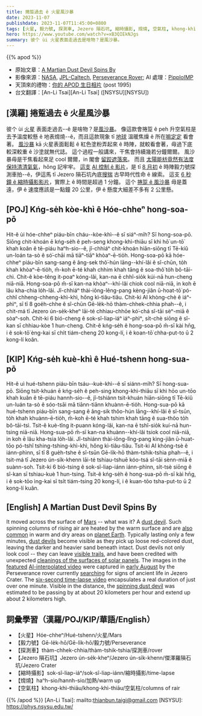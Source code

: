 ```yaml
---
title: 捲踅過去 ê 火星風沙暴
date: 2023-11-07
publishdate: 2023-11-07T11:45:00+0800
tags: [火星, 毅力號, 探測車, Jezero 隕石坑, 縮時攝影, 熁燒, 空氣柱, khong-khì-thiāu]
hero: https://www.youtube.com/watch?v=xB3QIEkNJgs
summary: 彼个 ùi 火星表面走過去是啥物？是風沙暴。
---
```


{{% apod %}}

- 原始文章：[A Martian Dust Devil Spins By](https://apod.nasa.gov/apod/ap231107.html)
- 影像來源：[NASA](https://www.nasa.gov/), [JPL-Caltech](https://www.jpl.nasa.gov), [Perseverance Rover](https://mars.nasa.gov/mars2020/mission/overview/); AI 處理：[PipploIMP](https://www.flickr.com/people/192429429@N06/)
- 天頂來的禮物：[你的 APOD  生日相片](https://apod.nasa.gov/apod/calendar/allyears.html) (post 1995)
- 台文翻譯：[An-Li Tsai][An-Li Tsai] ([NSYSU][NSYSU])

## [漢羅] 捲踅過去 ê 火星風沙暴
彼个 ùi [火星][Mars] 表面走過去--ê 是啥物？是[風沙暴][dust devil]。
像這款會捲踅 ê peh 升空氣柱是去予溫度較懸 ê 地表熁燒--ê，而且這款現象 tī [地球][planet Earth] 溫暖焦燥 ê 所在[嘛定定][also common] 看會著。
[風沙暴][dust devils] kā 火星表面鬆鬆 ê 紅色塗粉弄起來 ê 時陣，就較看會著，毋過下底較深較重 ê 沙塗就無代誌。
這个過程一般講來，干焦會持續幾若分鐘爾爾。
風沙暴毋是干焦看起來足 cool 爾爾，in 閣會 [留跤遮落來][visible trails]。
而且 [太陽能枋竟然有法度保持清清氣氣][cleanings of the surfaces of solar panels]，hŏng 記牢牢。
[這支][featured] [AI 控制 ê 影片][AI-interpolated video]，是 tī [8 月初][early August] ê 時陣毅力號探測車拍--ê，伊這馬 tī Jezero 隕石坑內底[搜揣][searching] 古早時代性命 ê 線索。
這支 [6 秒鐘 ê 縮時攝影影片][six-second time-lapse video]，實際上 ê 時間是超過 1 分鐘。
這个 [捲踅 ê 風沙暴][spinning dust devil] 毋是蓋遠，伊 ê 速度應該是一點鐘 20 公里，伊 ê 懸度大細差不多有 2 公里懸。

## [POJ] Kńg-se̍h kòe-khì ê Hóe-chheⁿ hong-soa-pō
Hit-ê ùi hóe-chheⁿ piáu-bīn cháu--kòe-khì--ê sī siáⁿ-mi̍h?
Sī hong-soa-pō.
Siōng chit-khoán ē kńg-se̍h ê peh-seng khong-khì-thiāu sī khì hō͘ un-tō͘ khah koân ê tē-piáu haⁿh-sio--ê, jî-chhiáⁿ chit-khoán hiān-siōng tī Tē-kiû un-loán ta-sò ê só͘-chāi mā tiāⁿ-tiāⁿ khòaⁿ-ē-tio̍h.
Hong-soa-pō kā hóe-chheⁿ piáu-bīn sang-sang ê âng-sek thô͘-hún lāng--khí-lâi ê sî-chūn, to̍h khah khòaⁿ-ē-tio̍h, m̄-koh ē-té khah chhim khah tāng ê soa-thô͘ to̍h bô-tāi-chì.
Chit-ê kòe-têng it-poaⁿ kóng-lâi, kan-na ē chhî-sio̍k kúi-nā hun-cheng niā-niā.
Hong-soa-pō m̄-sī kan-na khòaⁿ--khí-lâi chiok cool niā-niā, in koh ē lâu kha-chia lo̍h-lâi.
Jî-chhiáⁿ thài-iông-lêng-pang kèng-jiân ū-hoat-tō͘ pó-chhî chheng-chheng-khì-khì, hőng kì-tiâu-tiâu.
Chit-ki AI khòng-chè ê iáⁿ-phìⁿ, sī tī 8 goe̍h-chhe ê sî-chūn Gē-le̍k-hō thàm-chhek-chhia phah--ê, i chit-má tī Jezero ún-se̍k-kheⁿ lāi-té chhiau-chhōe kó͘-chá sî-tāi sèⁿ-miā ê sòaⁿ-soh.
Chit-ki 6 bió-cheng ê sok-sî-liap-iáⁿ iáⁿ-phìⁿ, si̍t-chè siōng ê sî-kan sī chhiau-kòe 1 hun-cheng.
Chit-ê kńg-se̍h ê hong-soa-pō m̄-sī kài hn̄g, i ê sok-tō͘ èng-kai sī chi̍t tiám-cheng 20 kong-lí, i ê koan-tō͘ chha-put-to ū 2 kong-lí koân.

## [KIP] Kńg-se̍h kuè-khì ê Hué-tshenn hong-sua-pō
Hit-ê uì hué-tshenn piáu-bīn tsáu--kuè-khì--ê sī siánn-mi̍h?
Sī hong-sua-pō.
Siōng tsit-khuán ē kńg-se̍h ê peh-sing khong-khì-thiāu sī khì hōo un-tōo khah kuân ê tē-piáu hannh-sio--ê, jî-tshiánn tsit-khuán hiān-siōng tī Tē-kiû un-luán ta-sò ê sóo-tsāi mā tiānn-tiānn khuànn-ē-tio̍h.
Hong-sua-pō kā hué-tshenn piáu-bīn sang-sang ê âng-sik thôo-hún lāng--khí-lâi ê sî-tsūn, to̍h khah khuànn-ē-tio̍h, m̄-koh ē-té khah tshim khah tāng ê sua-thôo to̍h bô-tāi-tsì.
Tsit-ê kuè-tîng it-puann kóng-lâi, kan-na ē tshî-sio̍k kuí-nā hun-tsing niā-niā.
Hong-sua-pō m̄-sī kan-na khuànn--khí-lâi tsiok cool niā-niā, in koh ē lâu kha-tsia lo̍h-lâi.
Jî-tshiánn thài-iông-lîng-pang kìng-jiân ū-huat-tōo pó-tshî tshing-tshing-khì-khì, hőng kì-tiâu-tiâu.
Tsit-ki AI khòng-tsè ê iánn-phìnn, sī tī 8 gue̍h-tshe ê sî-tsūn Gē-li̍k-hō thàm-tshik-tshia phah--ê, i tsit-má tī Jezero ún-si̍k-khenn lāi-té tshiau-tshuē kóo-tsá sî-tāi sènn-miā ê suànn-soh.
Tsit-ki 6 bió-tsing ê sok-sî-liap-iánn iánn-phìnn, si̍t-tsè siōng ê sî-kan sī tshiau-kuè 1 hun-tsing.
Tsit-ê kńg-se̍h ê hong-sua-pō m̄-sī kài hn̄g, i ê sok-tōo ìng-kai sī tsi̍t tiám-tsing 20 kong-lí, i ê kuan-tōo tsha-put-to ū 2 kong-lí kuân.

## [English] A Martian Dust Devil Spins By
It moved across the surface of [Mars][Mars] -- what was it?
A [dust devil][dust devil].
Such spinning columns of rising air are heated by the warm surface and are [also common][also common] in warm and dry areas on [planet Earth][planet Earth].
Typically lasting only a few minutes, [dust devils][dust devils] become visible as they pick up loose red-colored dust, leaving the darker and heavier sand beneath intact.
Dust devils not only look cool -- they can leave [visible trails][visible trails], and have been credited with unexpected [cleanings of the surfaces of solar panels][cleanings of the surfaces of solar panels].
The images in the [featured][featured] [AI-interpolated video][AI-interpolated video] were captured in [early August][early August] by the Perseverance rover currently [searching][searching] for signs of ancient life in Jezero Crater.
The [six-second time-lapse video][six-second time-lapse video] encapsulates a real duration of just over one minute.
Visible in the distance, the [spinning dust devil][spinning dust devil] was estimated to be passing by at about 20 kilometers per hour and extend up about 2 kilometers high.

## 詞彙學習（漢羅/POJ/KIP/華語/English）
- 【火星】Hóe-chheⁿ/Hué-tshenn/火星/Mars
- 【毅力號】Gē-le̍k-hō/Gē-li̍k-hō/毅力號/Perseverance
- 【探測車】thàm-chhek-chhia/thàm-tshik-tshia/探測車/rover
- 【Jezero 隕石坑】Jezero ún-se̍k-kheⁿ/Jezero ún-si̍k-khenn/傑澤羅隕石坑/Jezero Crater
- 【縮時攝影】sok-sî-liap-iáⁿ/sok-sî-liap-iánn/縮時攝影/time-lapse
- 【熁燒】haⁿh-sio/hannh-sio/加熱/warm up
- 【空氣柱】khong-khì-thiāu/khong-khì-thiāu/空氣柱/columns of rair

{{% /apod %}}
[An-Li Tsai]: mailto:thianbun.taigi@gmail.com
[NSYSU]: https://phys.nsysu.edu.tw/

[copyright]: https://apod.nasa.gov/apod/fap/lib/about_apod.html#srapply
[License]: https://creativecommons.org/licenses/by/2.0/

[Mars]:https://mars.nasa.gov/#red_planet/2
[dust devil]:https://apod.nasa.gov/apod/ap120413.html
[also common]:https://en.wikipedia.org/wiki/Dust_devil
[planet Earth]:https://science.nasa.gov/earth/facts/
[dust devils]:https://youtu.be/HYvIsarm9_0
[visible trails]:https://apod.nasa.gov/apod/ap031230.html
[cleanings of the surfaces of solar panels]:https://www.astronomy.com/space-exploration/mars-dust-devil-whisks-spirit-clean/
[featured]:https://www.flickr.com/photos/192429429@N06/53236541159/in/pool-apods/
[AI-interpolated video]:https://en.wikipedia.org/wiki/File:Interframe_motion_interpolation.webm
[early August]:https://www.youtube.com/shorts/7IDwMTcpv8w
[searching]:https://mars.nasa.gov/mars2020/mission/science/
[six-second time-lapse video]:https://www.flickr.com/photos/192429429@N06/53236541159/in/pool-apods/
[spinning dust devil]:https://youtu.be/4aswtt6Cobo
